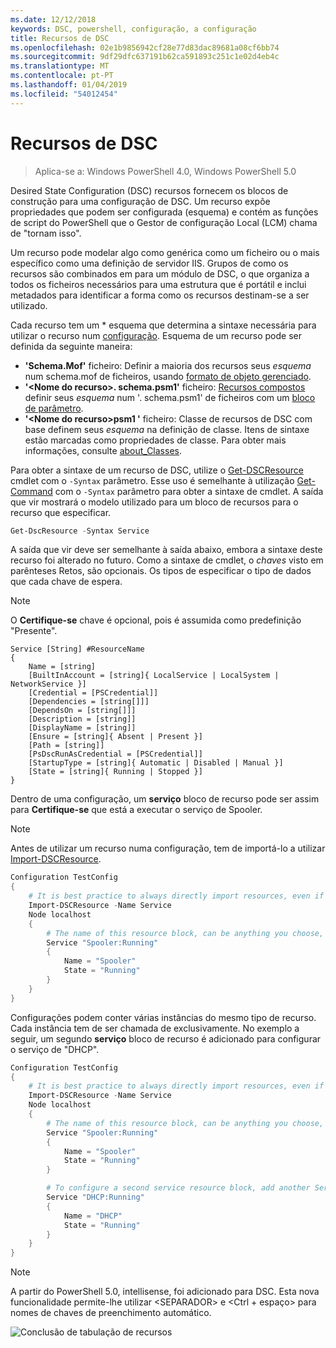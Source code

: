 ```yaml
---
ms.date: 12/12/2018
keywords: DSC, powershell, configuração, a configuração
title: Recursos de DSC
ms.openlocfilehash: 02e1b9856942cf28e77d83dac89681a08cf6bb74
ms.sourcegitcommit: 9df29dfc637191b62ca591893c251c1e02d4eb4c
ms.translationtype: MT
ms.contentlocale: pt-PT
ms.lasthandoff: 01/04/2019
ms.locfileid: "54012454"
---
```

# <a name="dsc-resources"></a>Recursos de DSC

>Aplica-se a: Windows PowerShell 4.0, Windows PowerShell 5.0

Desired State Configuration (DSC) recursos fornecem os blocos de construção para uma configuração de DSC. Um recurso expõe propriedades que podem ser configurada (esquema) e contém as funções de script do PowerShell que o Gestor de configuração Local (LCM) chama de "tornam isso".

Um recurso pode modelar algo como genérica como um ficheiro ou o mais específico como uma definição de servidor IIS.  Grupos de como os recursos são combinados em para um módulo de DSC, o que organiza a todos os ficheiros necessários para uma estrutura que é portátil e inclui metadados para identificar a forma como os recursos destinam-se a ser utilizado.

Cada recurso tem um * esquema que determina a sintaxe necessária para utilizar o recurso num [configuração](../configurations/configurations.md). Esquema de um recurso pode ser definida da seguinte maneira:

- **'Schema.Mof'** ficheiro: Definir a maioria dos recursos seus *esquema* num schema.mof de ficheiros, usando [formato de objeto gerenciado](/windows/desktop/wmisdk/managed-object-format--mof-).
- **'\<Nome do recurso\>. schema.psm1'** ficheiro: [Recursos compostos](../configurations/compositeConfigs.md) definir seus *esquema* num '<ResourceName>. schema.psm1' de ficheiros com um [bloco de parâmetro](/powershell/module/microsoft.powershell.core/about/about_functions?view=powershell-6#functions-with-parameters).
- **'\<Nome do recurso\>psm1 '** ficheiro: Classe de recursos de DSC com base definem seus *esquema* na definição de classe. Itens de sintaxe estão marcadas como propriedades de classe. Para obter mais informações, consulte [about_Classes](/powershell/module/psdesiredstateconfiguration/about/about_classes_and_dsc).

Para obter a sintaxe de um recurso de DSC, utilize o [Get-DSCResource](/powershell/module/PSDesiredStateConfiguration/Get-DscResource) cmdlet com o `-Syntax` parâmetro. Esse uso é semelhante à utilização [Get-Command](/powershell/module/microsoft.powershell.core/get-command) com o `-Syntax` parâmetro para obter a sintaxe de cmdlet. A saída que vir mostrará o modelo utilizado para um bloco de recursos para o recurso que especificar.

```powershell
Get-DscResource -Syntax Service
```

A saída que vir deve ser semelhante à saída abaixo, embora a sintaxe deste recurso foi alterado no futuro. Como a sintaxe de cmdlet, o *chaves* visto em parênteses Retos, são opcionais. Os tipos de especificar o tipo de dados que cada chave de espera.

> [!NOTE]
> O **Certifique-se** chave é opcional, pois é assumida como predefinição "Presente".

```output
Service [String] #ResourceName
{
    Name = [string]
    [BuiltInAccount = [string]{ LocalService | LocalSystem | NetworkService }]
    [Credential = [PSCredential]]
    [Dependencies = [string[]]]
    [DependsOn = [string[]]]
    [Description = [string]]
    [DisplayName = [string]]
    [Ensure = [string]{ Absent | Present }]
    [Path = [string]]
    [PsDscRunAsCredential = [PSCredential]]
    [StartupType = [string]{ Automatic | Disabled | Manual }]
    [State = [string]{ Running | Stopped }]
}
```

Dentro de uma configuração, um **serviço** bloco de recurso pode ser assim para **Certifique-se** que está a executar o serviço de Spooler.

> [!NOTE]
> Antes de utilizar um recurso numa configuração, tem de importá-lo a utilizar [Import-DSCResource](../configurations/import-dscresource.md).

```powershell
Configuration TestConfig
{
    # It is best practice to always directly import resources, even if the resource is a built-in resource.
    Import-DSCResource -Name Service
    Node localhost
    {
        # The name of this resource block, can be anything you choose, as long as it is of type [String] as indicated by the schema.
        Service "Spooler:Running"
        {
            Name = "Spooler"
            State = "Running"
        }
    }
}
```

Configurações podem conter várias instâncias do mesmo tipo de recurso. Cada instância tem de ser chamada de exclusivamente. No exemplo a seguir, um segundo **serviço** bloco de recurso é adicionado para configurar o serviço de "DHCP".

```powershell
Configuration TestConfig
{
    # It is best practice to always directly import resources, even if the resource is a built-in resource.
    Import-DSCResource -Name Service
    Node localhost
    {
        # The name of this resource block, can be anything you choose, as long as it is of type [String] as indicated by the schema.
        Service "Spooler:Running"
        {
            Name = "Spooler"
            State = "Running"
        }

        # To configure a second service resource block, add another Service resource block and use a unique name.
        Service "DHCP:Running"
        {
            Name = "DHCP"
            State = "Running"
        }
    }
}
```

> [!NOTE]
> A partir do PowerShell 5.0, intellisense, foi adicionado para DSC. Esta nova funcionalidade permite-lhe utilizar \<SEPARADOR\> e \<Ctrl + espaço\> para nomes de chaves de preenchimento automático.

![Conclusão de tabulação de recursos](../media/resource-tabcompletion.png)
